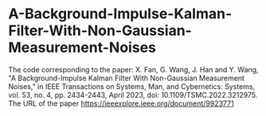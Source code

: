 # A-Background-Impulse-Kalman-Filter-With-Non-Gaussian-Measurement-Noises

The code corresponding to the paper: X. Fan, G. Wang, J. Han and Y. Wang, "A Background-Impulse Kalman Filter With Non-Gaussian Measurement Noises," in IEEE Transactions on Systems, Man, and Cybernetics: Systems, vol. 53, no. 4, pp. 2434-2443, April 2023, doi: 10.1109/TSMC.2022.3212975.
The URL of the paper https://ieeexplore.ieee.org/document/9923771


